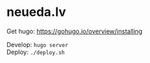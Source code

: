 # neueda.lv

Get hugo: https://gohugo.io/overview/installing

Develop: `hugo server`  
Deploy: `./deploy.sh`
